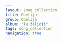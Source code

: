 ```yaml
---
layout: song_collection
title: Obelija
group: Obelija
album: "Tu žalioji"
tags: song_collection
navigation: true
---
```

